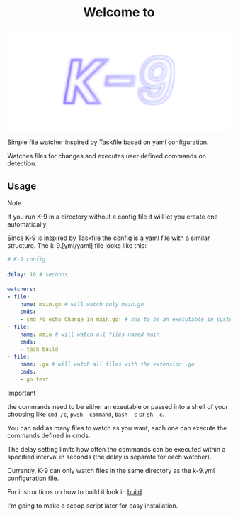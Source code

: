 # <p align="center">Welcome to</p>

<p align="center">
    <img src="K-9.svg" alt="K-9" title="K-9 logo" xmlns="http://www.w3.org/2000/svg">
</p>

Simple file watcher inspired by Taskfile based on yaml configuration.

Watches files for changes and executes user defined commands on detection.

## Usage

> [!NOTE]
> If you run K-9 in a directory without a config file it will let you create one automatically.

Since K-9 is inspired by Taskfile the config is a yaml file with a similar structure. The k-9.[yml/yaml] file looks like this:

```yaml
# K-9 config

delay: 10 # seconds

watchers:
- file:
    name: main.go # will watch only main.go
    cmds:
    - cmd /c echo Change in main.go! # has to be an executable in system path
- file:
    name: main # will watch all files named main
    cmds:
    - task build
- file:
    name: .go # will watch all files with the extension .go
    cmds:
    - go test
```

> [!IMPORTANT] 
> the commands need to be either an exeutable or passed into a shell of your choosing like `cmd /c`, `pwsh -command`, `bash -c` or `sh -c`.

You can add as many files to watch as you want, each one can execute the commands defined in cmds.

The delay setting limits how often the commands can be executed within a specified interval in seconds (the delay is separate for each watcher).

Currently, K-9 can only watch files in the same directory as the k-9.yml configuration file.

For instructions on how to build it look in [build](bin/build.md)

I'm going to make a scoop script later for easy installation.
